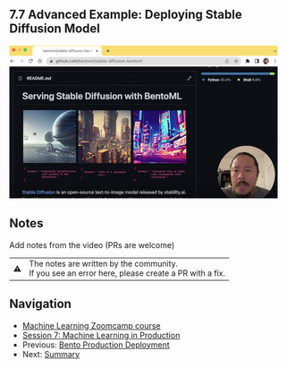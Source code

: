 ## 7.7 Advanced Example: Deploying Stable Diffusion Model

<img src="images/thumbnail-7-07.png">


## Notes

Add notes from the video (PRs are welcome)


<table>
   <tr>
      <td>⚠️</td>
      <td>
         The notes are written by the community. <br>
         If you see an error here, please create a PR with a fix.
      </td>
   </tr>
</table>

## Navigation

* [Machine Learning Zoomcamp course](../)
* [Session 7: Machine Learning in Production](./)
* Previous: [Bento Production Deployment](07-bento-production-deployment.md)
* Next: [Summary](08-summary.md)